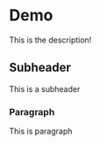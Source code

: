# Demo

This is the description!

## Subheader

 This is a subheader

### Paragraph

This is paragraph
